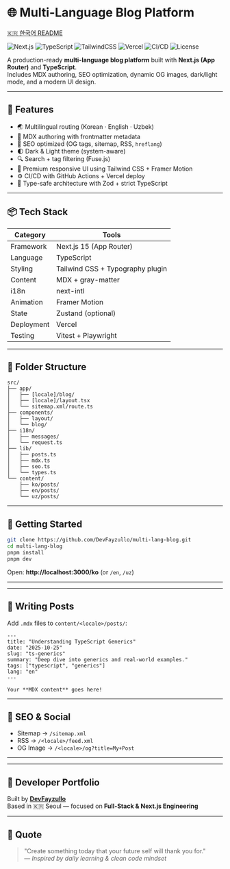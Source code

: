 # 🌐 Multi-Language Blog Platform

[🇰🇷 한국어 README](./README.kr.md)

![Next.js](https://img.shields.io/badge/Next.js-15-blue?logo=nextdotjs)
![TypeScript](https://img.shields.io/badge/TypeScript-5.6-blue?logo=typescript)
![TailwindCSS](https://img.shields.io/badge/TailwindCSS-3.4-06B6D4?logo=tailwindcss)
![Vercel](https://img.shields.io/badge/Deployed-Vercel-black?logo=vercel)
![CI/CD](https://img.shields.io/github/actions/workflow/status/DevFayzullo/multi-lang-blog/ci.yml?label=CI%2FCD&logo=github)
![License](https://img.shields.io/badge/License-MIT-green)

A production-ready **multi-language blog platform** built with **Next.js (App Router)** and **TypeScript**.  
Includes MDX authoring, SEO optimization, dynamic OG images, dark/light mode, and a modern UI design.

---

## 🌟 Features

- 🌏 Multilingual routing (Korean · English · Uzbek)
- 📝 MDX authoring with frontmatter metadata
- 🧭 SEO optimized (OG tags, sitemap, RSS, `hreflang`)
- 🌓 Dark & Light theme (system-aware)
- 🔍 Search + tag filtering (Fuse.js)
- 🎨 Premium responsive UI using Tailwind CSS + Framer Motion
- ⚙️ CI/CD with GitHub Actions + Vercel deploy
- 🧱 Type-safe architecture with Zod + strict TypeScript

---

## 📦 Tech Stack

| Category | Tools |
|-----------|--------|
| Framework | Next.js 15 (App Router) |
| Language | TypeScript |
| Styling | Tailwind CSS + Typography plugin |
| Content | MDX + gray-matter |
| i18n | next-intl |
| Animation | Framer Motion |
| State | Zustand (optional) |
| Deployment | Vercel |
| Testing | Vitest + Playwright |

---

## 📁 Folder Structure
```
src/
├── app/
│   ├── [locale]/blog/
│   ├── [locale]/layout.tsx
│   └── sitemap.xml/route.ts
├── components/
│   ├── layout/
│   └── blog/
├── i18n/
│   ├── messages/
│   └── request.ts
├── lib/
│   ├── posts.ts
│   ├── mdx.ts
│   ├── seo.ts
│   └── types.ts
└── content/
    ├── ko/posts/
    ├── en/posts/
    └── uz/posts/
```

---

## 🚀 Getting Started
```bash
git clone https://github.com/DevFayzullo/multi-lang-blog.git
cd multi-lang-blog
pnpm install
pnpm dev
```
Open: **http://localhost:3000/ko** (or `/en`, `/uz`)

---

<!-- ## ⚙️ Environment Variables
```env
NEXT_PUBLIC_BASE_URL=https://yourdomain.vercel.app
NEXT_PUBLIC_DEFAULT_LOCALE=ko
NEXT_PUBLIC_LOCALES=ko,en,uz
``` -->

---

## 🧠 Writing Posts
Add `.mdx` files to `content/<locale>/posts/`:
```mdx
---
title: "Understanding TypeScript Generics"
date: "2025-10-25"
slug: "ts-generics"
summary: "Deep dive into generics and real-world examples."
tags: ["typescript", "generics"]
lang: "en"
---

Your **MDX content** goes here!
```

---

## 💫 SEO & Social
- Sitemap → `/sitemap.xml`  
- RSS → `/<locale>/feed.xml`  
- OG Image → `/<locale>/og?title=My+Post`

---

<!-- ## 📸 Screenshots

| Light Mode | Dark Mode |
|-------------|------------|
| ![Light mode](./public/demo-light.png) | ![Dark mode](./public/demo-dark.png) | -->

---

## 💼 Developer Portfolio

Built by **[DevFayzullo](https://github.com/DevFayzullo)**  
Based in 🇰🇷 Seoul — focused on **Full-Stack & Next.js Engineering**

---

## 🧠 Quote

> "Create something today that your future self will thank you for."  
> — _Inspired by daily learning & clean code mindset_
